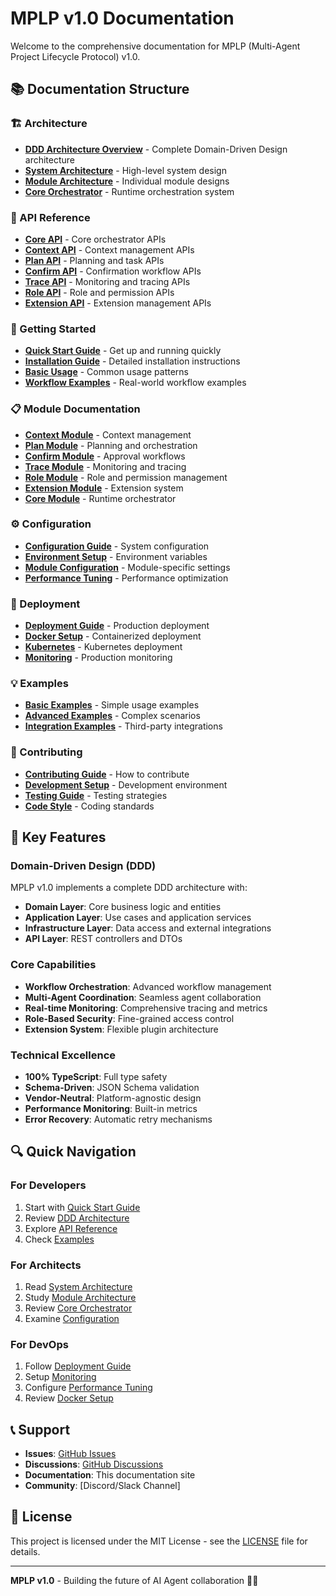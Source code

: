 # MPLP v1.0 Documentation

Welcome to the comprehensive documentation for MPLP (Multi-Agent Project Lifecycle Protocol) v1.0.

## 📚 Documentation Structure

### 🏗️ Architecture
- [**DDD Architecture Overview**](./architecture/ddd-overview.md) - Complete Domain-Driven Design architecture
- [**System Architecture**](./architecture/system-architecture.md) - High-level system design
- [**Module Architecture**](./architecture/module-architecture.md) - Individual module designs
- [**Core Orchestrator**](./architecture/core-orchestrator.md) - Runtime orchestration system

### 📖 API Reference
- [**Core API**](./api/core-api.md) - Core orchestrator APIs
- [**Context API**](./api/context-api.md) - Context management APIs
- [**Plan API**](./api/plan-api.md) - Planning and task APIs
- [**Confirm API**](./api/confirm-api.md) - Confirmation workflow APIs
- [**Trace API**](./api/trace-api.md) - Monitoring and tracing APIs
- [**Role API**](./api/role-api.md) - Role and permission APIs
- [**Extension API**](./api/extension-api.md) - Extension management APIs

### 🚀 Getting Started
- [**Quick Start Guide**](./guides/quick-start.md) - Get up and running quickly
- [**Installation Guide**](./guides/installation.md) - Detailed installation instructions
- [**Basic Usage**](./guides/basic-usage.md) - Common usage patterns
- [**Workflow Examples**](./guides/workflow-examples.md) - Real-world workflow examples

### 📋 Module Documentation
- [**Context Module**](./modules/context/README.md) - Context management
- [**Plan Module**](./modules/plan/README.md) - Planning and orchestration
- [**Confirm Module**](./modules/confirm/README.md) - Approval workflows
- [**Trace Module**](./modules/trace/README.md) - Monitoring and tracing
- [**Role Module**](./modules/role/README.md) - Role and permission management
- [**Extension Module**](./modules/extension/README.md) - Extension system
- [**Core Module**](./modules/core/README.md) - Runtime orchestrator

### ⚙️ Configuration
- [**Configuration Guide**](./configuration/configuration.md) - System configuration
- [**Environment Setup**](./configuration/environment.md) - Environment variables
- [**Module Configuration**](./configuration/modules.md) - Module-specific settings
- [**Performance Tuning**](./configuration/performance.md) - Performance optimization

### 🚀 Deployment
- [**Deployment Guide**](./deployment/deployment.md) - Production deployment
- [**Docker Setup**](./deployment/docker.md) - Containerized deployment
- [**Kubernetes**](./deployment/kubernetes.md) - Kubernetes deployment
- [**Monitoring**](./deployment/monitoring.md) - Production monitoring

### 💡 Examples
- [**Basic Examples**](./examples/basic/README.md) - Simple usage examples
- [**Advanced Examples**](./examples/advanced/README.md) - Complex scenarios
- [**Integration Examples**](./examples/integration/README.md) - Third-party integrations

### 🤝 Contributing
- [**Contributing Guide**](../CONTRIBUTING.md) - How to contribute
- [**Development Setup**](./guides/development-setup.md) - Development environment
- [**Testing Guide**](./guides/testing.md) - Testing strategies
- [**Code Style**](./guides/code-style.md) - Coding standards

## 🎯 Key Features

### Domain-Driven Design (DDD)
MPLP v1.0 implements a complete DDD architecture with:
- **Domain Layer**: Core business logic and entities
- **Application Layer**: Use cases and application services
- **Infrastructure Layer**: Data access and external integrations
- **API Layer**: REST controllers and DTOs

### Core Capabilities
- **Workflow Orchestration**: Advanced workflow management
- **Multi-Agent Coordination**: Seamless agent collaboration
- **Real-time Monitoring**: Comprehensive tracing and metrics
- **Role-Based Security**: Fine-grained access control
- **Extension System**: Flexible plugin architecture

### Technical Excellence
- **100% TypeScript**: Full type safety
- **Schema-Driven**: JSON Schema validation
- **Vendor-Neutral**: Platform-agnostic design
- **Performance Monitoring**: Built-in metrics
- **Error Recovery**: Automatic retry mechanisms

## 🔍 Quick Navigation

### For Developers
1. Start with [Quick Start Guide](./guides/quick-start.md)
2. Review [DDD Architecture](./architecture/ddd-overview.md)
3. Explore [API Reference](./api/)
4. Check [Examples](./examples/)

### For Architects
1. Read [System Architecture](./architecture/system-architecture.md)
2. Study [Module Architecture](./architecture/module-architecture.md)
3. Review [Core Orchestrator](./architecture/core-orchestrator.md)
4. Examine [Configuration](./configuration/)

### For DevOps
1. Follow [Deployment Guide](./deployment/deployment.md)
2. Setup [Monitoring](./deployment/monitoring.md)
3. Configure [Performance Tuning](./configuration/performance.md)
4. Review [Docker Setup](./deployment/docker.md)

## 📞 Support

- **Issues**: [GitHub Issues](https://github.com/your-org/mplp/issues)
- **Discussions**: [GitHub Discussions](https://github.com/your-org/mplp/discussions)
- **Documentation**: This documentation site
- **Community**: [Discord/Slack Channel]

## 📄 License

This project is licensed under the MIT License - see the [LICENSE](../LICENSE) file for details.

---

**MPLP v1.0** - Building the future of AI Agent collaboration 🤖✨
